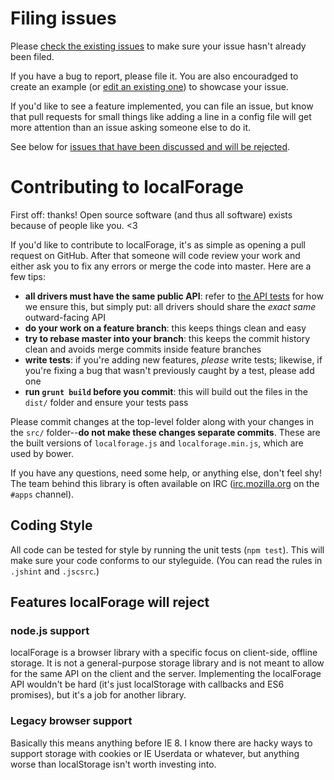 # Filing issues

Please
[check the existing issues](https://github.com/mozilla/localForage/issues) to
make sure your issue hasn't already been filed.

If you have a bug to report, please file it.
You are also encouradged to create an example (or [edit an existing one](http://codepen.io/thgreasi/pen/ojYKeE)) to showcase your issue.

If you'd like to see a feature
implemented, you can file an issue, but know that pull requests for small
things like adding a line in a config file will get more attention than an
issue asking someone else to do it.

See below for [issues that have been discussed and will be rejected](#features-localforage-will-reject).

# Contributing to localForage

First off: thanks! Open source software (and thus all software) exists because
of people like you. <3

If you'd like to contribute to localForage, it's as simple as opening a pull
request on GitHub. After that someone will code review your work and either
ask you to fix any errors or merge the code into master. Here are a few tips:

* **all drivers must have the same public API**: refer to [the API tests](https://github.com/mozilla/localForage/blob/master/test/test.api.coffee) for how we ensure this, but simply put: all drivers should share the _exact same_ outward-facing API
* **do your work on a feature branch**: this keeps things clean and easy
* **try to rebase master into your branch**: this keeps the commit history clean and avoids merge commits inside feature branches
* **write tests**: if you're adding new features, _please_ write tests; likewise, if you're fixing a bug that wasn't previously caught by a test, please add one
* **run `grunt build` before you commit**: this will build out the files in the `dist/` folder and ensure your tests pass

Please commit changes at the top-level folder along with your changes in the
`src/` folder--**do not make these changes separate commits**. These are the
built versions of `localforage.js` and `localforage.min.js`, which are
used by bower.

If you have any questions, need some help, or anything else, don't feel shy!
The team behind this library is often available on IRC
([irc.mozilla.org](https://wiki.mozilla.org/IRC) on the `#apps` channel).

## Coding Style

All code can be tested for style by running the unit tests (`npm test`). This will make sure your code conforms to our styleguide. (You can read the rules in `.jshint` and `.jscsrc`.)

## Features localForage will reject

### node.js support

localForage is a browser library with a specific focus on client-side,
offline storage. It is not a general-purpose storage library and is not meant
to allow for the same API on the client and the server. Implementing the
localForage API wouldn't be hard (it's just localStorage with callbacks and
ES6 promises), but it's a job for another library.

### Legacy browser support

Basically this means anything before IE 8. I know there are hacky ways to
support storage with cookies or IE Userdata or whatever, but anything worse
than localStorage isn't worth investing into.
